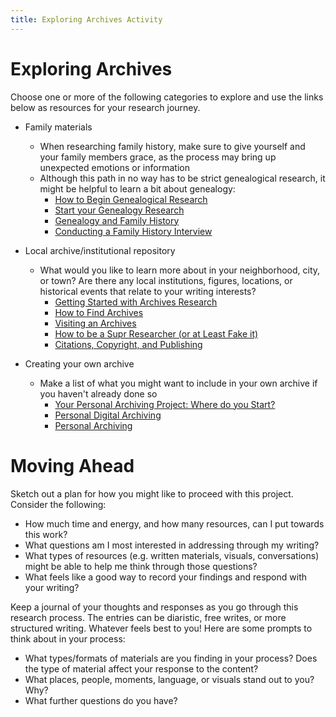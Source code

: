 ```yaml
---
title: Exploring Archives Activity
---
```

# Exploring Archives
Choose one or more of the following categories to explore and use the links below as resources for your research journey.
- Family materials
    - When researching family history, make sure to give yourself and your family members grace, as the process may bring up unexpected emotions or information
    - Although this path in no way has to be strict genealogical research, it might be helpful to learn a bit about genealogy: 
        - [How to Begin Genealogical Research](https://www.archives.gov/riverside/how-to-begin-genealogical-research)
        - [Start your Genealogy Research](https://www.archives.gov/research/genealogy/start-research) 
        - [Genealogy and Family History](https://www.usa.gov/genealogy) 
        - [Conducting a Family History Interview](https://www.americanancestors.org/conducting-family-history-interview)

- Local archive/institutional repository
    - What would you like to learn more about in your neighborhood, city, or town? Are there any local institutions, figures, locations, or historical events that relate to your writing interests? 
        - [Getting Started with Archives Research](https://guides.library.barnard.edu/archivalresearch/gettingstarted) 
        - [How to Find Archives](https://guides.library.barnard.edu/archivalresearch/findarchives)
        - [Visiting an Archives](https://www2.archivists.org/usingarchives/visitinganarchives)
        - [How to be a Supr Researcher (or at Least Fake it)](https://blogs.library.duke.edu/rubenstein/files/2016/04/archives-minizine.pdf) 
        - [Citations, Copyright, and Publishing](https://guides.library.barnard.edu/archivalresearch/citation) 
 
- Creating your own archive
    - Make a list of what you might want to include in your own archive if you haven't already done so
        - [Your Personal Archiving Project: Where do you Start?](https://blogs.loc.gov/thesignal/2016/05/how-to-begin-a-personal-archiving-project/) 
        - [Personal Digital Archiving](https://guides.library.barnard.edu/preserveyourwork/personaldigitalarchiving) 
        - [Personal Archiving](https://digitalpreservation.gov/personalarchiving/) 


# Moving Ahead    
Sketch out a plan for how you might like to proceed with this project. Consider the following:
- How much time and energy, and how many resources, can I put towards this work?
- What questions am I most interested in addressing through my writing? 
- What types of resources (e.g. written materials, visuals, conversations) might be able to help me think through those questions?
- What feels like a good way to record your findings and respond with your writing?

Keep a journal of your thoughts and responses as you go through this research process. The entries can be diaristic, free writes, or more structured writing. Whatever feels best to you! Here are some prompts to think about in your process:
- What types/formats of materials are you finding in your process? Does the type of material affect your response to the content?
- What places, people, moments, language, or visuals stand out to you? Why?
- What further questions do you have?
